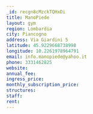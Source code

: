 ```yaml
---
_id: recgn8cMzckTQHxDi
title: ManoPiede
layout: gym
region: Lombardia
city: Piancogno
address: Via Giardini 5
latitude: 45.9229668738998
longitude: 10.2261978964791
email: info.manopiede@yahoo.it
phone: 3331462825
website: 
annual_fee: 
ingress_price: 
monthly_subscription_price: 
structures: 
staff: 
rent: 
---
```


